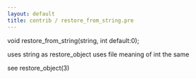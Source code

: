 ```yaml
---
layout: default
title: contrib / restore_from_string.pre
---
```



void restore_from_string(string, int default:0);

uses string as restore_object uses file
meaning of int the same

see restore_object(3)
